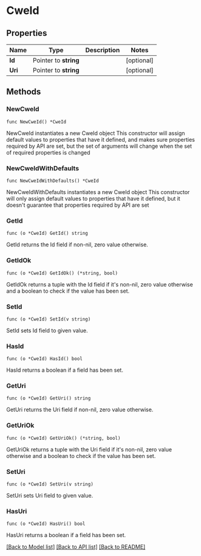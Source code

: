 # CweId

## Properties

Name | Type | Description | Notes
------------ | ------------- | ------------- | -------------
**Id** | Pointer to **string** |  | [optional] 
**Uri** | Pointer to **string** |  | [optional] 

## Methods

### NewCweId

`func NewCweId() *CweId`

NewCweId instantiates a new CweId object
This constructor will assign default values to properties that have it defined,
and makes sure properties required by API are set, but the set of arguments
will change when the set of required properties is changed

### NewCweIdWithDefaults

`func NewCweIdWithDefaults() *CweId`

NewCweIdWithDefaults instantiates a new CweId object
This constructor will only assign default values to properties that have it defined,
but it doesn't guarantee that properties required by API are set

### GetId

`func (o *CweId) GetId() string`

GetId returns the Id field if non-nil, zero value otherwise.

### GetIdOk

`func (o *CweId) GetIdOk() (*string, bool)`

GetIdOk returns a tuple with the Id field if it's non-nil, zero value otherwise
and a boolean to check if the value has been set.

### SetId

`func (o *CweId) SetId(v string)`

SetId sets Id field to given value.

### HasId

`func (o *CweId) HasId() bool`

HasId returns a boolean if a field has been set.

### GetUri

`func (o *CweId) GetUri() string`

GetUri returns the Uri field if non-nil, zero value otherwise.

### GetUriOk

`func (o *CweId) GetUriOk() (*string, bool)`

GetUriOk returns a tuple with the Uri field if it's non-nil, zero value otherwise
and a boolean to check if the value has been set.

### SetUri

`func (o *CweId) SetUri(v string)`

SetUri sets Uri field to given value.

### HasUri

`func (o *CweId) HasUri() bool`

HasUri returns a boolean if a field has been set.


[[Back to Model list]](../README.md#documentation-for-models) [[Back to API list]](../README.md#documentation-for-api-endpoints) [[Back to README]](../README.md)


